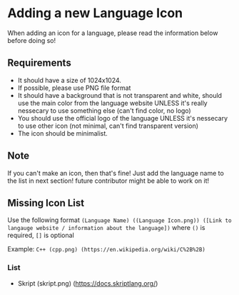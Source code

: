 # Adding a new Language Icon

When adding an icon for a language, please read the information below before doing so!

## Requirements

-   It should have a size of 1024x1024.
-   If possible, please use PNG file format
-   It should have a background that is not transparent and white, should use the main color from the language website UNLESS it's really nessecary to use something else (can't find color, no logo)
-   You should use the official logo of the language UNLESS it's nessecary to use other icon (not minimal, can't find transparent version)
-   The icon should be minimalist.

## Note

If you can't make an icon, then that's fine! Just add the language name to the list in next section! future contributor might be able to work on it!

## Missing Icon List

Use the following format `(Language Name) ((Language Icon.png)) ([Link to langauge website / information about the language])` where `()` is required, `[]` is optional

Example: `C++ (cpp.png) (https://en.wikipedia.org/wiki/C%2B%2B)`

### List

-   Skript (skript.png) (https://docs.skriptlang.org/)
